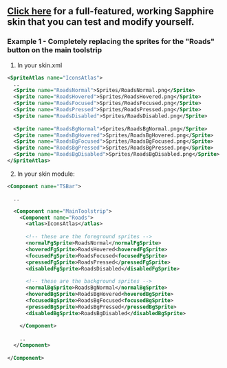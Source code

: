 ## [Click here](https://github.com/AlexanderDzhoganov/Skylines-Sapphire/tree/master/Skins/Emerald/_SapphireSkin) for a full-featured, working Sapphire skin that you can test and modify yourself.

### Example 1 - Completely replacing the sprites for the "Roads" button on the main toolstrip

1. In your skin.xml

```xml
<SpriteAtlas name="IconsAtlas">
  ..
  <Sprite name="RoadsNormal">Sprites/RoadsNormal.png</Sprite>
  <Sprite name="RoadsHovered">Sprites/RoadsHovered.png</Sprite>
  <Sprite name="RoadsFocused">Sprites/RoadsFocused.png</Sprite>
  <Sprite name="RoadsPressed">Sprites/RoadsPressed.png</Sprite>
  <Sprite name="RoadsDisabled">Sprites/RoadsDisabled.png</Sprite>
  
  <Sprite name="RoadsBgNormal">Sprites/RoadsBgNormal.png</Sprite>
  <Sprite name="RoadsBgHovered">Sprites/RoadsBgHovered.png</Sprite>
  <Sprite name="RoadsBgFocused">Sprites/RoadsBgFocused.png</Sprite>
  <Sprite name="RoadsBgPressed">Sprites/RoadsBgPressed.png</Sprite>
  <Sprite name="RoadsBgDisabled">Sprites/RoadsBgDisabled.png</Sprite>
</SpriteAtlas>

```

2. In your skin module:

```xml
<Component name="TSBar">

  ..

  <Component name="MainToolstrip">
    <Component name="Roads">
      <atlas>IconsAtlas</atlas>
      
      <!-- these are the foreground sprites -->
      <normalFgSprite>RoadsNormal</normalFgSprite>
      <hoveredFgSprite>RoadsHovered<hoveredFgSprite>
      <focusedFgSprite>RoadsFocused<focusedFgSprite>
      <pressedFgSprite>RoadsPressed</pressedFgSprite>
      <disabledFgSprite>RoadsDisabled</disabledFgSprite>
      
      <!-- these are the background sprites -->
      <normalBgSprite>RoadsBgNormal</normalBgSprite>
      <hoveredBgSprite>RoadsBgHovered<hoveredBgSprite>
      <focusedBgSprite>RoadsBgFocused<focusedBgSprite>
      <pressedBgSprite>RoadsBgPressed</pressedBgSprite>
      <disabledBgSprite>RoadsBgDisabled</disabledBgSprite>
      
    </Component>
    
    ..
  </Component>
 
</Component>
```
